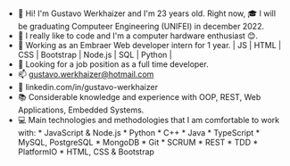 - 👋 Hi! I'm Gustavo Werkhaizer and I'm 23 years old. Right now, 🎓 I will be graduating Computeer Engineering (UNIFEI) in december 2022.
- 👀 I really like to code and I'm a computer hardware enthusiast 😊. 
- 💼 Working as an Embraer Web developer intern for 1 year. | JS | HTML | CSS | Bootstrap | Node.js | SQL | Python |
- 🌱 Looking for a job position as a full time developer.
- 📫 gustavo.werkhaizer@hotmail.com
- 🤝 linkedin.com/in/gustavo-werkhaizer
- 📚 Considerable knowledge and experience with OOP, REST, Web Applications, Embedded Systems.
- 💻 Main technologies and methodologies that I am comfortable to work with:
        * JavaScript & Node.js 
        * Python 
        * C++ 
        * Java 
        * TypeScript 
        * MySQL, PostgreSQL 
        * MongoDB 
        * Git
        * SCRUM
        * REST
        * TDD
        * PlatformIO 
        * HTML, CSS & Bootstrap

<!---
KhaizerCore/KhaizerCore is a ✨ special ✨ repository because its `README.md` (this file) appears on your GitHub profile.
You can click the Preview link to take a look at your changes.
--->
